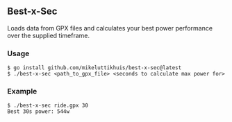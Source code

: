 ## Best-x-Sec
Loads data from GPX files and calculates your best power performance over the supplied timeframe.

### Usage

```
$ go install github.com/mikeluttikhuis/best-x-sec@latest
$ ./best-x-sec <path_to_gpx_file> <seconds to calculate max power for>
```

### Example

```
$ ./best-x-sec ride.gpx 30
Best 30s power: 544w
```